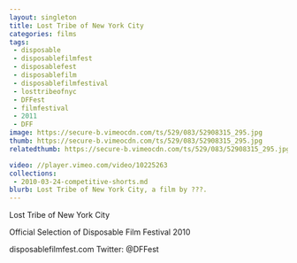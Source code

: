 ```yaml
---
layout: singleton
title: Lost Tribe of New York City
categories: films
tags:
 - disposable
 - disposablefilmfest
 - disposablefest
 - disposablefilm
 - disposablefilmfestival
 - losttribeofnyc
 - DFFest
 - filmfestival
 - 2011
 - DFF
image: https://secure-b.vimeocdn.com/ts/529/083/52908315_295.jpg
thumb: https://secure-b.vimeocdn.com/ts/529/083/52908315_295.jpg
relatedthumb: https://secure-b.vimeocdn.com/ts/529/083/52908315_295.jpg

video: //player.vimeo.com/video/10225263
collections:
 - 2010-03-24-competitive-shorts.md
blurb: Lost Tribe of New York City, a film by ???.
---
```


Lost Tribe of New York City

Official Selection of Disposable Film Festival 2010

disposablefilmfest.com
Twitter: @DFFest